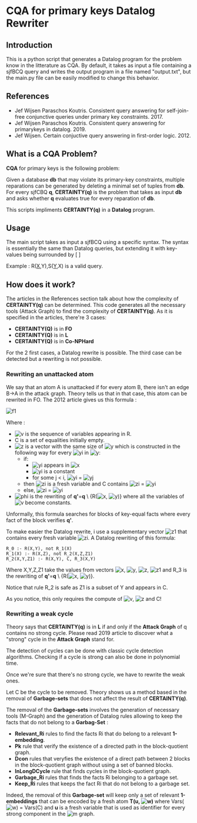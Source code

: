 # CQA for primary keys Datalog Rewriter
## Introduction
This is a python script that generates a Datalog program for the problem know in the litterature as CQA.
By default, it takes as input a file containing a sjfBCQ query and writes the output program in a file named "output.txt", but the main.py file can be easily modified to change this behavior.
## References
* Jef Wijsen Paraschos Koutris.  Consistent query answering for self-join-free conjunctive queries under primary key constraints.  2017.
* Jef Wijsen Paraschos Koutris.  Consistent query answering for primarykeys in datalog.  2019.
* Jef Wijsen. Certain conjuctive query answering in first-order logic. 2012.
## What is a CQA Problem?
**CQA** for primary keys is the following problem:

Given a database **db** that may violate its primary-key constraints, multiple reparations can be generated by deleting a minimal set of tuples from **db**. 
For every sjfCBQ **q**, **CERTAINTY(q)** is the problem that takes as input **db** and asks whether **q** evaluates true for every reparation of **db**.

This scripts impliments **CERTAINTY(q)** in a **Datalog** program.
## Usage
The main script takes as input a sjfBCQ using a specific syntax.
The syntax is essentially the same than Datalog queries, but extending it with key-values being surrounded by [ ]

Example : R([X],Y),S([Y],X) is a valid query.
## How does it work?
The articles in the References section talk about how the complexity of **CERTAINTY(q)** can be determined. 
This code generates all the necessary tools (Attack Graph) to find the complexity of **CERTAINTY(q)**.
As it is specified in the articles, there're 3 cases:

* **CERTAINTY(Q)** is in **FO**
* **CERTAINTY(Q)** is in **L**
* **CERTAINTY(Q)** is in **Co-NPHard**

For the 2 first cases, a Datalog rewrite is possible. The third case can be detected but a rewriting is not possible.

### Rewriting an unattacked atom
We say that an atom A is unattacked if for every atom B, there isn't an edge B->A in the attack graph.
Theory tells us that in that case, this atom can be rewrited in FO. The 2012 article gives us this formula :

![f1]

Where :
* ![v] is the sequence of variables appearing in R.
* C is a set of equalities initially empty.
* ![z] is a vector with the same size of ![y] which is constructed in the following way for every ![yi] in ![y]:
	* if:
		* ![yi] appears in ![x]
		* ![yi] is a constant
		* for some j < i, ![yi] = ![yj]
	* then ![zi] is a fresh variable and C contains  ![zi] = ![yi]
	* else, ![zi] = ![yi]
* ![phi] is the rewriting of **q'**=**q** \ {R(![x], ![y])} where all the variables of ![v] become constants.

Unformally, this formula searches for blocks of key-equal facts where every fact of the block verifies **q'**.

To make easier the Datalog rewrite, i use a supplementary vector ![z1] that contains every fresh variable ![zi].
A Datalog rewriting of this formula:

```
R_0 :- R(X,Y), not R_1(X)
R_1(X) :- R(X,Z), not R_2(X,Z,Z1)
R_2(X,Y,Z1) :- R(X,Y), C, R_3(X,Y)
```

Where X,Y,Z,Z1 take the values from vectors ![x], ![y], ![z], ![z1] and R_3 is the rewriting of **q'**=**q** \ {R(![x], ![y])}.

Notice that rule R_2 is safe as Z1 is a subset of Y and appears in C.

As you notice, this only requires the compute of ![v], ![z] and C! 

### Rewriting a weak cycle
Theory says that **CERTAINTY(q)** is in **L** if and only if the **Attack Graph** of q contains no strong cycle. Please read 2019 article to discover what a "strong" cycle in the **Attack Graph** stand for.

The detection of cycles can be done with classic cycle detection algorithms. Checking if a cycle is strong can also be done in polynomial time.

Once we're sure that there's no strong cycle, we have to rewrite the weak ones. 

Let C be the cycle to be removed. Theory shows us a method based in the removal of **Garbage-sets** that does not affect the result of **CERTAINTY(q)**.

The removal of the **Garbage-sets** involves the generation of necessary tools (M-Graph) and the generation of Datalog rules allowing to keep the facts that do not belong to a **Garbag-Set** :

* **Relevant_Ri** rules to find the facts Ri that do belong to a relevant **1-embedding**.
* **Pk** rule that verify the existence of a directed path in the block-quotient graph.
* **Dcon** rules that veryfies the existence of a direct path between 2 blocks in the block-quotient graph without using a set of banned blocks.
* **InLongDCycle** rule that finds cycles in the block-quotient graph.
* **Garbage_Ri** rules that finds the facts Ri belonging to a garbage set.
* **Keep_Ri** rules that keeps the fact Ri that do not belong to a garbage set.

Indeed, the removal of this **Garbage-set** will keep only a set of relevant **1-embeddings** that can be encoded by a fresh atom **T(u, ![w])** where Vars(![w]) = Vars(C) and **u** is a fresh variable that is used as identifier for every strong component in the ![m] graph.



[f1]: http://chart.apis.google.com/chart?cht=tx&chl=\exists\vec{v},R(\underline{\vec{x}},\vec{y})\wedge\forall\vec{z}(R(\underline{\vec{x}},\vec{z})\rightarrow(C\wedge\phi(\vec{v})))  

[x]: http://chart.apis.google.com/chart?cht=tx&chl=\underline{\vec{x}}
[y]: http://chart.apis.google.com/chart?cht=tx&chl=\vec{y}
[yi]: http://chart.apis.google.com/chart?cht=tx&chl=y_i 
[yj]: http://chart.apis.google.com/chart?cht=tx&chl=y_j 
[v]: http://chart.apis.google.com/chart?cht=tx&chl=\vec{v} 
[z]: http://chart.apis.google.com/chart?cht=tx&chl=\vec{z} 
[zi]: http://chart.apis.google.com/chart?cht=tx&chl=z_i 
[z1]: http://chart.apis.google.com/chart?cht=tx&chl=\vec{z_1} 
[phi]: http://chart.apis.google.com/chart?cht=tx&chl=\phi(\vec{v}) 
[w]: http://chart.apis.google.com/chart?cht=tx&chl=\vec{w} 
[m]: https://chart.apis.google.com/chart?cht=tx&chl=\rightarrow^C






